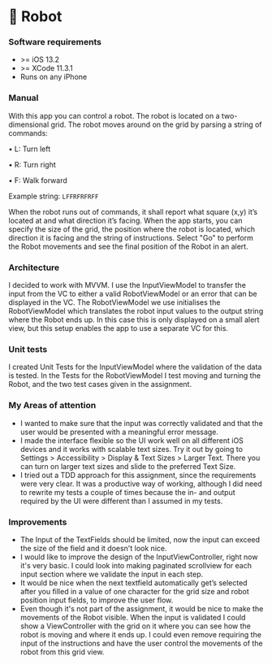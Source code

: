 # 🤖 Robot

### Software requirements
- \>= iOS 13.2
- \>=  XCode 11.3.1  
- Runs on any iPhone

### Manual
With this app you can control a robot. The robot is located on a two-dimensional grid. The robot moves around on the grid by parsing a string of commands:

• L: Turn left

• R: Turn right

• F: Walk forward

Example string: `LFFRFRFRFF`

When the robot runs out of commands, it shall report what square (x,y) it’s located at and what direction it’s facing. When the app starts, you can specify the size of the grid, the position where the robot is located, which direction it is facing and the string of instructions.
Select "Go" to perform the Robot movements and see the final position of the Robot in an alert.

### Architecture
I decided to work with MVVM. I use the InputViewModel to transfer the input from the VC to either a valid RobotViewModel or an error that can be displayed in the VC. The RobotViewModel we use initialises the RobotViewModel which translates the robot input values to the output string where the Robot ends up. In this case this is only displayed on a small alert view, but this setup enables the app to use a separate VC for this.

### Unit tests
I created Unit Tests for the InputViewModel where the validation of the data is tested. In the Tests for the RobotViewModel I test moving and turning the Robot, and the two test cases given in the assignment.

### My Areas of attention
- I wanted to make sure that the input was correctly validated and that the user would be presented with a meaningful error message.
- I made the interface flexible so the UI work well on all different iOS devices and it works with scalable text sizes. Try it out by going to Settings > Accessibility > Display & Text Sizes > Larger Text. There you can turn on larger text sizes and slide to the preferred Text Size.
- I tried out a TDD approach for this assignment, since the requirements were very clear. It was a productive way of working, although I did need to rewrite my tests a couple of times because the in- and output required by the UI were different than I assumed in my tests.


### Improvements
- The Input of the TextFields should be limited, now the input can exceed the size of the field and it doesn't look nice.
- I would like to improve the design of the InputViewController, right now it's very basic. I could look into making paginated scrollview for each input section where we validate the input in each step.
- It would be nice when the next textfield automatically get’s selected after you filled in a value of one character for the grid size and robot position input fields, to improve the user flow.
- Even though it's not part of the assignment, it would be nice to make the movements of the Robot visible. When the input is validated I could show a ViewController with the grid on it where you can see how the robot is moving and where it ends up. I could even remove requiring the input of the instructions and have the user control the movements of the robot from this grid view.
